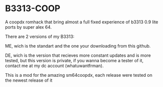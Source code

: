 # B3313-COOP
A coopdx romhack that bring almost a full fixed experience of b3313 0.9 lite ports by super alex 64.

There are 2 versions of my B3313:

ME, wich is the standart and the one your downloading from this github.

DE, wich is the version that recieves more constant updates and is more tested, but this version is private, if you wanna become a tester of it, contact me at my dc account (whatuwantfrman).


This is a mod for the amazing sm64coopdx, each release were tested on the newest release of it
